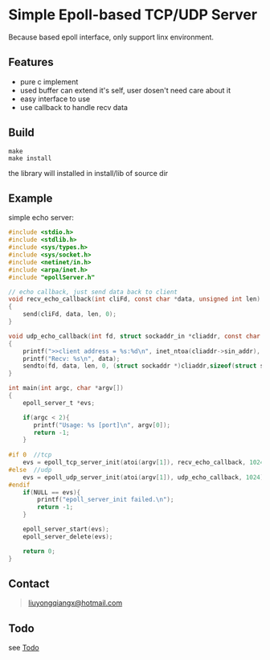 # Simple Epoll-based  TCP/UDP Server
Because based epoll interface, only support linx environment.
## Features
- pure c implement
- used buffer can extend it's self, user dosen't need care about it
- easy interface to use
- use callback to handle recv data

## Build
``` shell
make
make install
```
the library will installed in install/lib of source dir

## Example
simple echo server:
``` c
#include <stdio.h>
#include <stdlib.h>
#include <sys/types.h>
#include <sys/socket.h>
#include <netinet/in.h>
#include <arpa/inet.h>
#include "epollServer.h"

// echo callback, just send data back to client
void recv_echo_callback(int cliFd, const char *data, unsigned int len)
{
    send(cliFd, data, len, 0);
}

void udp_echo_callback(int fd, struct sockaddr_in *cliaddr, const char *data, unsigned int len)
{
    printf(">>client address = %s:%d\n", inet_ntoa(cliaddr->sin_addr), ntohs(cliaddr->sin_port));
    printf("Recv: %s\n", data);
    sendto(fd, data, len, 0, (struct sockaddr *)cliaddr,sizeof(struct sockaddr_in)); 
}

int main(int argc, char *argv[])
{
    epoll_server_t *evs;

    if(argc < 2){
       printf("Usage: %s [port]\n", argv[0]);
       return -1;                              
    }
    
#if 0  //tcp
    evs = epoll_tcp_server_init(atoi(argv[1]), recv_echo_callback, 1024); 
#else  //udp
    evs = epoll_udp_server_init(atoi(argv[1]), udp_echo_callback, 1024);
#endif
    if(NULL == evs){
        printf("epoll_server_init failed.\n");
        return -1;
    }

    epoll_server_start(evs);
    epoll_server_delete(evs);

    return 0;
}


```

## Contact
> liuyongqiangx@hotmail.com

## Todo
see [Todo](https://github.com/NerDante/epollServer/blob/master/Todo.md)

